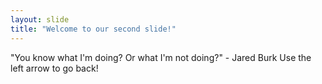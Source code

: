 ```yaml
---
layout: slide
title: "Welcome to our second slide!"
---
```

"You know what I'm doing? Or what I'm not doing?" - Jared Burk
Use the left arrow to go back!
